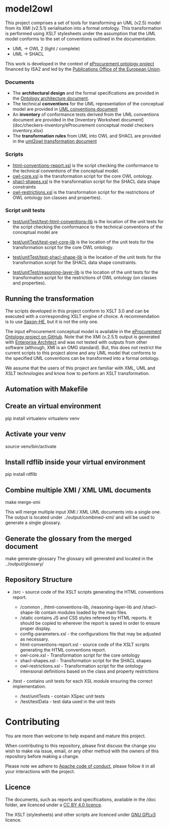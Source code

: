 # model2owl

This project comprises a set of tools for transforming an UML (v2.5) model from its XMI (v2.5.1) serialisation into a formal ontology. This transformation is performed using XSLT stylesheets under the assumption that the UML model conforms to the set of conventions outlined in the documentation.    

* UML -> OWL 2 (light / complete)
* UML -> SHACL

This work is developed in the context of [eProcurement ontology project](https://github.com/eprocurementontology/eprocurementontology) financed by ISA2 and led by the [Publications Office of the European Union](https://op.europa.eu/en/).

### Documents
* The **architectural design** and the formal specifications are provided in the [Ontology architecture document](doc/ontology-architecture/ontology-architecture.pdf).  
* The technical **conventions** for the UML representation of the conceptual model are provided in [UML conventions document](doc/uml-conventions/uml-conventions.pdf)
* An **inventory** of conformance tests derived from the UML conventions document are provided in the [Inventory Worksheet document](doc/checkers-inventory/eProcurement conceptual model checkers inventory.xlsx)
* The **transformation rules** from UML into OWL and SHACL are provided in the [uml2owl transformation document](doc/uml2owl-transformation/uml2owl-transformation.pdf)

### Scripts
* [html-conventions-report.xsl](src/html-conventions-report.xsl) is the script checking the conformance to the technical conventions of the conceptual model.   
* [owl-core.xsl](src/owl-core.xsl) is the transformation script for the core OWL ontology.
* [shacl-shapes.xsl](src/shacl-shapes.xsl) is the transformation script for the SHACL data shape constraints
* [owl-restrictions.xsl](src/owl-restrictions.xsl) is the transformation script for the restrictions of OWL ontology (on classes and properties).

### Script unit tests

* [test/unitTest/test-html-conventions-lib](
https://github.com/meaningfy-ws/model2owl/tree/master/test/unitTests/test-html-conventions-lib) is the location of the unit tests for the script checking the conformance to the technical conventions of the conceptual model are
* [test/unitTest/test-owl-core-lib](https://github.com/meaningfy-ws/model2owl/tree/master/test/unitTests/test-owl-core-lib) is the location of the unit tests for the transformation script for the core OWL ontology.

* [test/unitTest/test-shacl-shape-lib](https://github.com/meaningfy-ws/model2owl/tree/master/test/unitTests/test-shacl-shape-lib) is the location of the unit tests for the transformation script for the SHACL data shape constraints.
* [test/unitTest/reasoning-layer-lib](https://github.com/meaningfy-ws/model2owl/tree/master/test/unitTests/reasoning-layer-lib) is the location of the unit tests for the transformation script for the restrictions of OWL ontology (on classes and properties).

## Running the transformation

The scripts developed in this project conform to XSLT 3.0 and can be executed with a corresponding XSLT engine of choice. A recommendation is to use [Saxon-HE](http://saxon.sourceforge.net/), but it is not the only one.

The input eProcurement conceptual model is available in the [eProcurement Ontology project on GitHub](https://github.com/eprocurementontology/eprocurementontology). Note that the XMI (v.2.5.1) output is generated with [Enterprise Architect](https://sparxsystems.com/products/ea/index.html) and was not tested with outputs from other software (although, XMI is an OMG standard). But, this does not restrict the current scripts to this project alone and any UML model that conforms to the specified UML conventions can be transformed into a formal ontology.    

We assume that the users of this project are familiar with XML, UML and XSLT technologies and know how to perform an XSLT transformation. 

## Automation with Makefile

## Create an virtual environment
pip install virtualenv
virtualenv venv
## Activate your venv
source venv/bin/activate

## Install rdflib inside your virtual environment
pip install rdflib

## Combine multiple XMI / XML UML documents
make merge-xmi

This will merge multiple input XMI / XML UML documents into a single one. The output is located under ../output/combined-xmi/ and will be used to generate a single glossary.

## Generate the glossary from the merged document
make generate-glossary
The glossary will generated and located in the ../output/glossary/

## Repository Structure

* /src - source code of the XSLT scripts generating the HTML conventions report. 
  * /common , /html-conventions-lib, /reasoning-layer-lib and /shacl-shape-lib contain modules loaded by the main files.
  * /static contains JS and CSS styles refereed by HTML reports. It should be copied to wherever the report is saved in order to ensure proper display.
  * config-parameters.xsl - the configurations file that may be adjusted as necessary.  
  * html-conventions-report.xsl - source code of the XSLT scripts generating the HTML conventions report.
  * owl-core.xsl - Transformation script for the core ontology
  * shacl-shapes.xsl -  Transformation script for the SHACL shapes    
  * owl-restrictions.xsl - Transformation script for the ontology intensional definitions based on the class and property restrictions

* /test - contains unit tests for each XSL module ensuring the correct implementation.
  * /test/unitTests - contain XSpec unit tests
  * /test/testData - test data used in the unit tests

# Contributing
You are more than welcome to help expand and mature this project. 

When contributing to this repository, please first discuss the change you wish to make via issue, email, or any other method with the owners of this repository before making a change.

Please note we adhere to [Apache code of conduct](https://www.apache.org/foundation/policies/conduct), please follow it in all your interactions with the project.  

## Licence 

The documents, such as reports and specifications, available in the /doc folder, are licenced under a [CC BY 4.0 licence](https://creativecommons.org/licenses/by/4.0/deed.en).

The XSLT (stylesheets) and other scripts are licenced under [GNU GPLv3](https://www.gnu.org/licenses/gpl-3.0.en.html) licence. 

 



